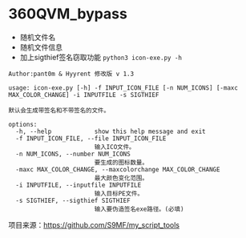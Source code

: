 # 360QVM_bypass
* 随机文件名
* 随机文件信息
* 加上sigthief签名窃取功能
`python3 icon-exe.py -h`
```
Author:pant0m & Hyyrent 修改版 v 1.3

usage: icon-exe.py [-h] -f INPUT_ICON_FILE [-n NUM_ICONS] [-maxc MAX_COLOR_CHANGE] -i INPUTFILE -s SIGTHIEF

默认会生成带签名和不带签名的文件。

options:
  -h, --help            show this help message and exit
  -f INPUT_ICON_FILE, --file INPUT_ICON_FILE
                        输入ICO文件。
  -n NUM_ICONS, --number NUM_ICONS
                        要生成的图标数量。
  -maxc MAX_COLOR_CHANGE, --maxcolorchange MAX_COLOR_CHANGE
                        最大颜色变化范围。
  -i INPUTFILE, --inputfile INPUTFILE
                        输入目标PE文件。
  -s SIGTHIEF, --sigthief SIGTHIEF
                        输入要伪造签名exe路径。(必填)
```

项目来源：https://github.com/S9MF/my_script_tools

